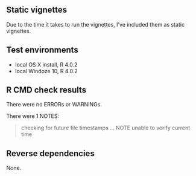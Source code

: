 
## Static vignettes
Due to the time it takes to run the vignettes, I've included
them as static vignettes.

## Test environments
* local OS X install, R 4.0.2
* local Windoze 10, R 4.0.2

## R CMD check results
There were no ERRORs or WARNINGs. 

There were 1 NOTES:

> checking for future file timestamps ... NOTE
  unable to verify current time


## Reverse dependencies
None.